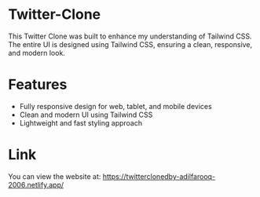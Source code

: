 # Twitter-Clone
This Twitter Clone was built to enhance my understanding of Tailwind CSS. The entire UI is designed using Tailwind CSS, ensuring a clean, responsive, and modern look.
# Features
- Fully responsive design for web, tablet, and mobile devices
- Clean and modern UI using Tailwind CSS
- Lightweight and fast styling approach
# Link
You can view the website at: https://twitterclonedby-adilfarooq-2006.netlify.app/
